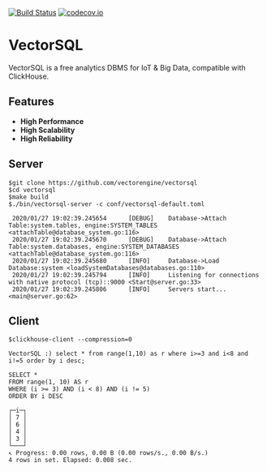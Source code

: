 [![Build Status](https://api.travis-ci.org/vectorengine/vectorsql.svg?branch=master)](https://travis-ci.org/vectorengine/vectorsql)
[![codecov.io](https://codecov.io/gh/vectorengine/vectorsql/branch/master/graph/badge.svg)](https://codecov.io/gh/vectorengine/vectorsql/branch/master)

# VectorSQL

VectorSQL is a free analytics DBMS for IoT & Big Data, compatible with ClickHouse.

## Features

* **High Performance**
* **High Scalability**
* **High Reliability**

## Server

```
$git clone https://github.com/vectorengine/vectorsql
$cd vectorsql
$make build
$./bin/vectorsql-server -c conf/vectorsql-default.toml
	
 2020/01/27 19:02:39.245654    	 [DEBUG] 	Database->Attach Table:system.tables, engine:SYSTEM_TABLES <attachTable@database_system.go:116>
 2020/01/27 19:02:39.245670    	 [DEBUG] 	Database->Attach Table:system.databases, engine:SYSTEM_DATABASES <attachTable@database_system.go:116>
 2020/01/27 19:02:39.245680    	 [INFO] 	Database->Load Database:system <loadSystemDatabases@databases.go:110>
 2020/01/27 19:02:39.245794    	 [INFO] 	Listening for connections with native protocol (tcp)::9000 <Start@server.go:33>
 2020/01/27 19:02:39.245806    	 [INFO] 	Servers start... <main@server.go:62>
```

## Client

```
$clickhouse-client --compression=0

VectorSQL :) select * from range(1,10) as r where i>=3 and i<8 and i!=5 order by i desc;

SELECT *
FROM range(1, 10) AS r
WHERE (i >= 3) AND (i < 8) AND (i != 5)
ORDER BY i DESC

┌─i─┐
│ 7 │
│ 6 │
│ 4 │
│ 3 │
└───┘
↖ Progress: 0.00 rows, 0.00 B (0.00 rows/s., 0.00 B/s.)
4 rows in set. Elapsed: 0.008 sec.
```
